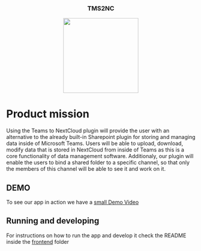 <h3 align="center"> TMS2NC </h3>
<p align="center">
<img align="center" src="https://user-images.githubusercontent.com/79105432/152644732-6bff09cf-7aec-40a2-8098-dee7abea120e.png" width="200" height="200"/>

# Product mission <br/>
Using the Teams to NextCloud plugin will provide the user with an alternative to the already built-in Sharepoint plugin for storing and managing data inside of Microsoft Teams. Users will be able to upload, download, modify data that is stored in NextCloud from inside of Teams as this is a core functionality of data management software. Additionaly, our plugin will enable the users to bind a shared folder to a specific channel, so that only the members of this channel will be able to see it and work on it.

## DEMO
  To see our app in action we have a [small Demo Video](Deliverables/sprint-12-demo-day-video.mkv)
  
## Running and developing
  For instructions on how to run the app and develop it check the README inside the [frontend](frontend) folder
